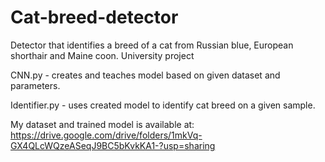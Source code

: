 # Cat-breed-detector
Detector that identifies a breed of a cat from Russian blue, European shorthair and Maine coon. University project 

CNN.py - creates and teaches model based on given dataset and parameters.

Identifier.py - uses created model to identify cat breed on a given sample.

My dataset and trained model is available at:
https://drive.google.com/drive/folders/1mkVq-GX4QLcWQzeASeqJ9BC5bKvkKA1-?usp=sharing

